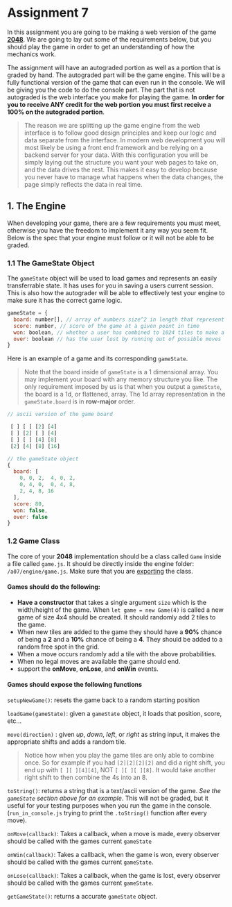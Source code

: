 


# Assignment 7

In this assignment you are going to be making a web version of the game **[2048](https://play2048.co/)**. We are going to lay out some of the requirements below, but you should play the game in order to get an understanding of how the mechanics work.

 The assignment will have an autograded portion as well as a portion that is graded by hand. The autograded part will be the game engine. This will be a fully functional version of the game that can even run in the console. We will be giving you the code to do the console part. The part that is not autograded is the web interface you make for playing the game. **In order for you to receive ANY credit for the web portion you must first receive a 100% on the autograded portion**.

> The reason we are splitting up the game engine from the web interface is to follow good design principles and keep our logic and data separate from the interface. In modern web development you will most likely be using a front end framework and be relying on a backend server for your data. With this configuration you will be simply laying out the structure you want your web pages to take on, and the data drives the rest. This makes it easy to develop because you never have to manage what happens when the data changes, the page simply reflects the data in real time. 

## 1. The Engine

When developing your game, there are a few requirements you must meet, otherwise you have the freedom to implement it any way you seem fit. Below is the spec that your engine must follow or it will not be able to be graded.

### 1.1 The GameState Object

The `gameState` object will be used to load games and represents an easily transferrable state. It has uses for you in saving a users current session. This is also how the autograder will be able to effectively test your engine to make sure it has the correct game logic. 

```javascript
gameState = {
  board: number[], // array of numbers size^2 in length that represent the value of the tiles
  score: number, // score of the game at a given point in time
  won: boolean, // whether a user has combined to 1024 tiles to make a 2048
  over: boolean // has the user lost by running out of possible moves
}
```

Here is an example of a game and its corresponding `gameState`.
>Note that the board inside of `gameState` is a 1 dimensional array. You may implement your board with any memory structure you like. The only requirement imposed by us is that when you output a `gameState`, the board is a 1d, or flattened, array. The 1d array representation in the `gameState.board` is in **row-major** order.


```javascript
// ascii version of the game board

 [ ] [ ] [2] [4]
 [ ] [2] [ ] [4]
 [ ] [ ] [4] [8]
 [2] [4] [8] [16]

// the gameState object
{
  board: [
    0, 0, 2,  4, 0, 2,
    0, 4, 0,  0, 4, 8,
    2, 4, 8, 16
  ],
  score: 80,
  won: false,
  over: false
}
```



### 1.2 Game Class

The core of your **2048** implementation should be a class called `Game` inside a file called `game.js`. It should be directly inside the engine folder: `/a07/engine/game.js`. Make sure that you are [exporting](https://developer.mozilla.org/en-US/docs/web/javascript/reference/statements/export) the class.

#### Games should do the following:

- **Have a constructor** that takes a single argument `size` which is the width/height of the game. When `let game = new Game(4)` is called a new game of size 4x4 should be created. It should randomly add 2 tiles to the game.
- When new tiles are added to the game they should have a **90%** chance of being a **2** and a **10%** chance of being a **4**. They should be added to a random free spot in the grid. 
- When a move occurs randomly add a tile with the above probabilities.
- When no legal moves are available the game should end. 
- support the **onMove**, **onLose**, and **onWin** events.

#### Games should expose the following functions

`setupNewGame()`: resets the game back to a random starting position

`loadGame(gameState)`: given a `gameState` object, it loads that position, score, etc...

`move(direction)` : given *up*, *down*, *left*, or *right* as string input, it makes the appropriate shifts and adds a random tile. 

> Notice how when you play the game tiles are only able to combine once. So for example if you had `[2][2][2][2]` and did a right shift, you end up with `[ ][ ][4][4]`, NOT `[ ][ ][ ][8]`. It would take another right shift to then combine the 4s into an 8.

`toString()`: returns a string that is a text/ascii version of the game. *See the `gameState` section above for an example*. This will not be graded, but it useful for your testing purposes when you run the game in the console. (`run_in_console.js` trying to print the `.toString()` function after every move).

`onMove(callback)`: Takes a callback, when a move is made, every observer should be called with the games current `gameState`

`onWin(callback)`: Takes a callback, when the game is won, every observer should be called with the games current `gameState`.

`onLose(callback)`: Takes a callback, when the game is lost, every observer should be called with the games current `gameState`.

`getGameState()`: returns a accurate `gameState` object.
